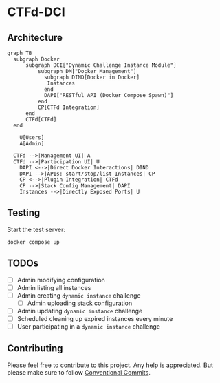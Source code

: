 # CTFd-DCI

## Architecture

```mermaid
graph TB
  subgraph Docker
      subgraph DCI["Dynamic Challenge Instance Module"]
          subgraph DM["Docker Management"]
            subgraph DIND[Docker in Docker]
             Instances
            end
            DAPI["RESTful API (Docker Compose Spawn)"]
          end
          CP[CTFd Integration]
      end
      CTFd[CTFd]
  end

    U[Users]
    A[Admin]

  CTFd -->|Management UI| A
  CTFd -->|Participation UI| U
    DAPI <-->|Direct Docker Interactions| DIND
    DAPI -->|APIs: start/stop/list Instances| CP
    CP <-->|Plugin Integration| CTFd
    CP -->|Stack Config Management| DAPI
    Instances -->|Directly Exposed Ports| U

```

## Testing

Start the test server:

```shell
docker compose up
```

## TODOs

- [ ] Admin modifying configuration
- [ ] Admin listing all instances
- [ ] Admin creating `dynamic instance` challenge
  - [ ] Admin uploading stack configuration
- [ ] Admin updating `dynamic instance` challenge
- [ ] Scheduled cleaning up expired instances every minute
- [ ] User participating in a `dynamic instance` challenge

## Contributing

Please feel free to contribute to this project. Any help is appreciated. But please make sure to follow [Conventional Commits](https://www.conventionalcommits.org/en/v1.0.0/).
